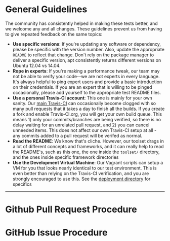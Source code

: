 # General Guidelines

The community has consistently helped in making these tests better, and we welcome any 
and all changes. These guidelines prevent us from having to give repeated feedback on 
the same topics: 

* **Use specific versions**: If you're updating any software or dependency, please be 
specific with the version number. Also, update the appropriate `README` to reflect 
that change. Don't rely on the package manager to deliver a specific version, apt 
consistently returns different versions on Ubuntu 12.04 vs 14.04.
* **Rope in experts**: If you're making a performance tweak, our team may not be 
able to verify your code--we are not experts in every language. It's always helpful 
to ping expert users and provide a basic introduction on their credentials. If you 
are an expert that is willing to be pinged occasionally, please add yourself to 
the appropriate test README files. 
* **Use a personal Travis-CI account**: This one is mainly for your own sanity. Our 
[main Travis-CI](https://travis-ci.org/TechEmpower/FrameworkBenchmarks) can occasionally
become clogged with so many pull requests that it takes a day to finish all the 
builds. If you create a fork and enable Travis-CI.org, you will get your own 
build queue. This means 1) only your commits/branches are being verified, so there is 
no delay waiting for an unrelated pull request, and 2) you can cancel unneeded items. 
This does not affect our own Travis-CI setup at all - any commits added to a pull 
request will be verifed as normal. 
* **Read the README**: We know that's cliche. However, our toolset drags in a lot of 
different concepts and frameworks, and it can really help to read the README's, such 
as this one, the one inside the `toolset/` directory, and the ones inside specific 
framework directories
* **Use the Development Virtual Machine**: Our Vagrant scripts can setup a VM for you
that looks nearly identical to our test environment. This is even better than relying
on the Travis-CI verification, and you are strongly encouraged to use this. See 
the [deployment directory](https://github.com/TechEmpower/FrameworkBenchmarks/tree/master/deployment) for specifics

---

# Github Pull Request Procedure

# GitHub Issue Procedure


